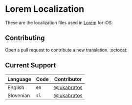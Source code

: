 # Lorem Localization

These are the localization files used in [Lorem](http://loremapp.com) for iOS.

## Contributing

Open a pull request to contribute a new translation. :octocat:

## Current Support

Language             | Code      | Contributor
---------------------|-----------|------------
English              | `en`      | [@lukabratos](https://github.com/lukabratos)
Slovenian            | `sl`      | [@lukabratos](https://github.com/lukabratos)